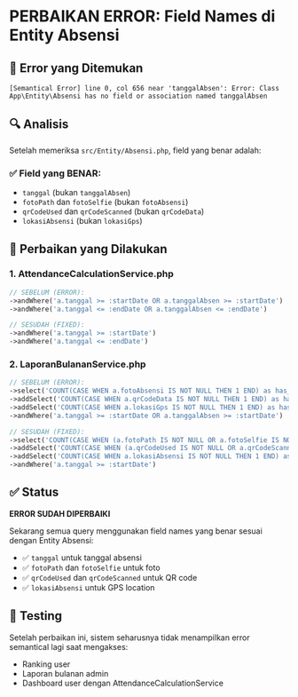 # PERBAIKAN ERROR: Field Names di Entity Absensi

## 🚨 Error yang Ditemukan

```
[Semantical Error] line 0, col 656 near 'tanggalAbsen': Error: Class App\Entity\Absensi has no field or association named tanggalAbsen
```

## 🔍 Analisis

Setelah memeriksa `src/Entity/Absensi.php`, field yang benar adalah:

### ✅ Field yang BENAR:
- `tanggal` (bukan `tanggalAbsen`)
- `fotoPath` dan `fotoSelfie` (bukan `fotoAbsensi`)
- `qrCodeUsed` dan `qrCodeScanned` (bukan `qrCodeData`)
- `lokasiAbsensi` (bukan `lokasiGps`)

## 🔧 Perbaikan yang Dilakukan

### 1. **AttendanceCalculationService.php**
```php
// SEBELUM (ERROR):
->andWhere('a.tanggal >= :startDate OR a.tanggalAbsen >= :startDate')
->andWhere('a.tanggal <= :endDate OR a.tanggalAbsen <= :endDate')

// SESUDAH (FIXED):
->andWhere('a.tanggal >= :startDate')
->andWhere('a.tanggal <= :endDate')
```

### 2. **LaporanBulananService.php**
```php
// SEBELUM (ERROR):
->select('COUNT(CASE WHEN a.fotoAbsensi IS NOT NULL THEN 1 END) as has_foto')
->addSelect('COUNT(CASE WHEN a.qrCodeData IS NOT NULL THEN 1 END) as has_qr')
->addSelect('COUNT(CASE WHEN a.lokasiGps IS NOT NULL THEN 1 END) as has_gps')
->andWhere('a.tanggal >= :startDate OR a.tanggalAbsen >= :startDate')

// SESUDAH (FIXED):
->select('COUNT(CASE WHEN (a.fotoPath IS NOT NULL OR a.fotoSelfie IS NOT NULL) THEN 1 END) as has_foto')
->addSelect('COUNT(CASE WHEN (a.qrCodeUsed IS NOT NULL OR a.qrCodeScanned IS NOT NULL) THEN 1 END) as has_qr')
->addSelect('COUNT(CASE WHEN a.lokasiAbsensi IS NOT NULL THEN 1 END) as has_gps')
->andWhere('a.tanggal >= :startDate')
```

## ✅ Status

**ERROR SUDAH DIPERBAIKI**

Sekarang semua query menggunakan field names yang benar sesuai dengan Entity Absensi:
- ✅ `tanggal` untuk tanggal absensi
- ✅ `fotoPath` dan `fotoSelfie` untuk foto
- ✅ `qrCodeUsed` dan `qrCodeScanned` untuk QR code
- ✅ `lokasiAbsensi` untuk GPS location

## 🚀 Testing

Setelah perbaikan ini, sistem seharusnya tidak menampilkan error semantical lagi saat mengakses:
- Ranking user
- Laporan bulanan admin
- Dashboard user dengan AttendanceCalculationService
